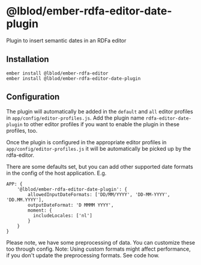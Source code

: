 # @lblod/ember-rdfa-editor-date-plugin

Plugin to insert semantic dates in an RDFa editor

## Installation
```
ember install @lblod/ember-rdfa-editor
ember install @lblod/ember-rdfa-editor-date-plugin
```

## Configuration
The plugin will automatically be added in the `default` and `all` editor profiles in `app/config/editor-profiles.js`. Add the plugin name `rdfa-editor-date-plugin` to other editor profiles if you want to enable the plugin in these profiles, too.

Once the plugin is configured in the appropriate editor profiles in `app/config/editor-profiles.js` it will be automatically be picked up by the rdfa-editor.

There are some defaults set, but you can add other supported date formats in the config of the host application. E.g.
```
APP: {
    '@lblod/ember-rdfa-editor-date-plugin': {
        allowedInputDateFormats: ['DD/MM/YYYY', 'DD-MM-YYYY',  'DD.MM.YYYY'],
        outputDateFormat: 'D MMMM YYYY',
        moment: {
          includeLocales: ['nl']
        }
    }
}
```
Please note, we have some preprocessing of data. You can customize these too through config.
Note: Using custom formats might affect performance, if you don't update the preprocessing formats. See code how.
